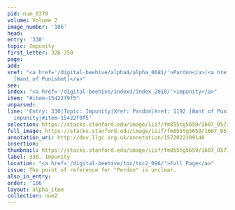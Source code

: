```yaml
---
pid: num_0379
volume: Volume 2
image_number: '106'
head:
entry: '330'
topic: Impunity
first_letter: 326-350
page:
add:
xref: "<a href='/digital-beehive/alpha4/alpha_0681/'>Pardon</a>|<a href='/digital-beehive/num5/num_1624/'>1192
  [Want of Punishmt]</a>"
see:
index: "<a href='/digital-beehive/index3/index_2010/'>impunity</a>"
item: "#item-15422f9f5"
unparsed:
line: 'Entry: 330|Topic: Impunity|Xref: Pardon|Xref: 1192 [Want of Punishmt]|Index:
  impunity|#item-15422f9f5'
selection: https://stacks.stanford.edu/image/iiif/fm855tg5659/1607_0573/848,256,2970,813/full/0/default.jpg
full_image: https://stacks.stanford.edu/image/iiif/fm855tg5659/1607_0573/full/full/0/default.jpg
annotation_uri: http://dev.llgc.org.uk/annotation/1572022109148
insertion:
thumbnail: https://stacks.stanford.edu/image/iiif/fm855tg5659/1607_0573/848,256,600,180/250,/0/default.jpg
label: 330. Impunity
location: "<a href='/digital-beehive/toc/toc2_096/'>Full Page</a>"
issue: The point of reference for "Perdon" is unclear.
also_in_entry:
order: '106'
layout: alpha_item
collection: num2
---
```

